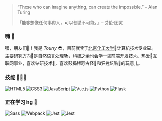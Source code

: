 >“Those who can imagine anything, can create the impossible.” – Alan Turing
>
>「能够想像任何事的人，可以创造不可能。」– 艾伦·图灵

### 嗨  👋

嘿，朋友们🥰！我是 *Tourry* 😎，目前就读于[北京化工大学](https://www.buct.edu.cn/main.htm)🏫计算机技术专业💻。主要研究方向🎯是自然语言处理📚，科研之余也会学一些前端开发技术。热爱💖互联网事业，喜欢钻研技术📌，喜欢鼓捣稀奇古怪👾和狂拽炫酷🤖的玩意儿。

### 技能  👨🏽‍💻
![HTML5](https://img.shields.io/badge/-HTML5-E34F26?style=flat-square&logo=html5&logoColor=white)
![CSS3](https://img.shields.io/badge/-CSS3-1572B6?style=flat-square&logo=css3)
![JavaScript](https://img.shields.io/badge/-JavaScript-oringe?style=flat-square&logo=javascript)
![Vue.js](https://img.shields.io/badge/-Vue.js-75878a?style=flat-square&logo=vue.js&logoColor=#4FC08D)
![Python](https://img.shields.io/badge/-Python-abc88b?style=flat-square&logo=Python)
![Flask](https://img.shields.io/badge/-Flask-DB3552?style=flat-square&logo=Flask&logoColor=000000)

### 正在学习ing  📑

![Sass](https://img.shields.io/badge/-Sass-skyblue?style=flat-square&logo=sass)
![Webpack](https://img.shields.io/badge/-Webpack-75878a?style=flat-square&logo=webpack)
![Jest](https://img.shields.io/badge/-Jest-green?style=flat-square&logo=jest&logoColor=C21325)
![Jest](https://img.shields.io/badge/-Babel-148EFF?style=flat-square&logo=babel)

